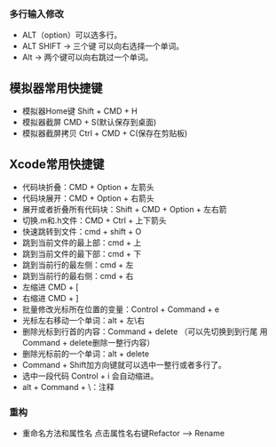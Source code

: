 ### 多行输入修改

- ALT（option）可以选多行。
- ALT SHIFT ->  三个键 可以向右选择一个单词。  
- Alt  -> 两个键可以向右跳过一个单词。



## 模拟器常用快捷键

- 模拟器Home键 Shift + CMD + H
- 模拟器截屏 CMD + S(默认保存到桌面)
- 模拟器截屏拷贝 Ctrl + CMD + C(保存在剪贴板)

## Xcode常用快捷键

- 代码块折叠：CMD + Option + 左箭头
- 代码块展开：CMD + Option + 右箭头
- 展开或者折叠所有代码块：Shift + CMD + Option + 左右箭
- 切换.m和.h文件：CMD + Ctrl + 上下箭头
- 快速跳转到文件：cmd + shift + O
- 跳到当前文件的最上部：cmd + 上
- 跳到当前文件的最下部：cmd + 下
- 跳到当前行的最左侧：cmd + 左
- 跳到当前行的最右侧：cmd + 右
- 左缩进 CMD + [
- 右缩进 CMD + ]
- 批量修改光标所在位置的变量：Control + Command + e
- 光标左右移动一个单词：alt + 左\右 
- 删除光标到行首的内容：Command + delete （可以先切换到到行尾 用Command + delete删除一整行内容）
- 删除光标前的一个单词：alt + delete
- Command + Shift加方向键就可以选中一整行或者多行了。
- 选中一段代码 Control + i 会自动缩进。
- alt + Command + \：注释

### 重构

- 重命名方法和属性名 点击属性名右键Refactor --> Rename
